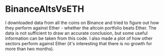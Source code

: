 # BinanceAltsVsETH

I downloaded data from all the coins on Binance and tried to figure out how they perform against Ether - whether the altcoin portfolio beats Ether. 
The data is not sufficient to draw an accurate conclusion, but some useful information can be taken from this code. 
I also made a plot of how other sectors perform against Ether (it's interesting that there is no growth for more than two months).
